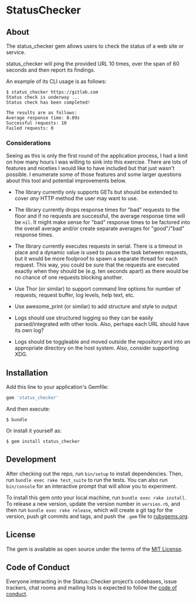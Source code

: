# StatusChecker

## About
The status_checker gem allows users to check the status of a web site or
service.

status_checker will ping the provided URL 10 times, over the span of 60 seconds
and then report its findings.

An example of its CLI usage is as follows:

```
$ status_checker https://gitlab.com
Status check is underway ...
Status check has been completed!

The results are as follows:
Average response time: 0.09s
Successful requests: 10
Failed requests: 0
```

### Considerations
Seeing as this is only the first round of the application process, I had a
limit on how many hours I was willing to sink into this exercise. There are
lots of features and niceties I would like to have included but that just
wasn't possible. I enumerate some of those features and some larger questions
about this tool and potential improvements below.

- The library currently only supports GETs but should be extended to cover
_any_ HTTP method the user may want to use.

- The library currently drops response times for "bad" requests to the floor and
if no requests are successful, the average response time will be `nil`. It might
make sense for "bad" response times to be factored into the overall average
and/or create separate averages for "good"/"bad" response times.

- The library currently executes requests in serial. There is a timeout in
place and a dynamic value is used to pause the task between requests, but it
would be more foolproof to spawn a separate thread for each request. This way,
you could be _sure_  that the requests are executed exactly when they should
be (e.g. ten seconds apart) as there would be no chance of one requests
blocking another.

- Use Thor (or similar) to support command line options for number of requests,
request buffer, log levels, help text, etc.

- Use awesome_print (or similar) to add structure and style to output

- Logs should use structured logging so they can be easily parsed/integrated
with other tools. Also, perhaps each URL should have its own log?

- Logs should be toggleable and moved outside the repository and into an
appropriate directory on the host system. Also, consider supporting XDG.

## Installation

Add this line to your application's Gemfile:
```ruby
gem 'status_checker'
```

And then execute:

    $ bundle

Or install it yourself as:

    $ gem install status_checker


## Development

After checking out the repo, run `bin/setup` to install dependencies. Then, run
`bundle exec rake test_suite` to run the tests. You can also run `bin/console`
for an interactive prompt that will allow you to experiment.

To install this gem onto your local machine, run `bundle exec rake install`. To
release a new version, update the version number in `version.rb`, and then run
`bundle exec rake release`, which will create a git tag for the version, push
git commits and tags, and push the `.gem` file to
[rubygems.org](https://rubygems.org).

## License

The gem is available as open source under the terms of the [MIT License](https://opensource.org/licenses/MIT).

## Code of Conduct

Everyone interacting in the Status::Checker project’s codebases, issue trackers, chat rooms and mailing lists is expected to follow the [code of conduct](https://github.com/ethagnawl/status-checker/blob/master/CODE_OF_CONDUCT.md).
